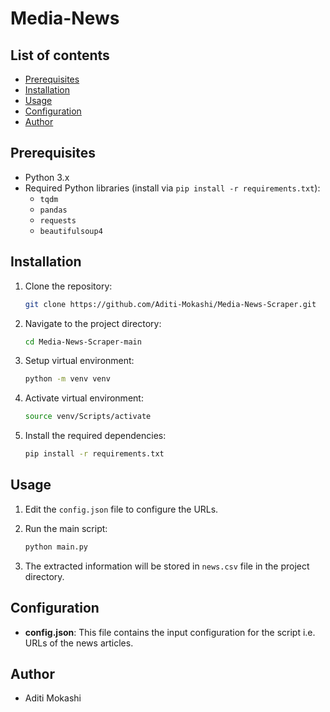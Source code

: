 # Media-News

## List of contents

- [Prerequisites](#prerequisites)
- [Installation](#installation)
- [Usage](#usage)
- [Configuration](#configuration)
- [Author](#author)


## Prerequisites

- Python 3.x
- Required Python libraries (install via `pip install -r requirements.txt`):
  - `tqdm`
  - `pandas`
  - `requests`
  - `beautifulsoup4`


## Installation

1. Clone the repository:

   ```bash
   git clone https://github.com/Aditi-Mokashi/Media-News-Scraper.git
   ```

2. Navigate to the project directory:

   ```bash
   cd Media-News-Scraper-main
   ```
3. Setup virtual environment:
   ```bash
   python -m venv venv
   ```
4. Activate virtual environment:
   ```bash
   source venv/Scripts/activate
   ```
   
6. Install the required dependencies:

   ```bash
   pip install -r requirements.txt


## Usage

1. Edit the `config.json` file to configure the URLs.

2. Run the main script:

   ```bash
   python main.py
   ```

3. The extracted information will be stored in `news.csv` file in the project directory.


## Configuration

- **config.json**: This file contains the input configuration for the script i.e. URLs of the news articles.


## Author
- Aditi Mokashi
